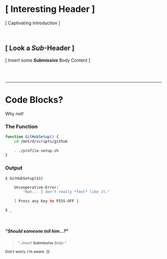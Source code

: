 # [ Interesting Header ]

[ Captivating Introduction ]


<br />



## [ Look a *Sub*-Header ]

[ Insert some __*Submissive*__ Body Content ]


<br /><br />

---

# Code Blocks?

Why not!

### The Function
```bash
function GitHubSetup() {
    cd /mnt/d/scripts/github
    
    . ./profile-setup.sh
}
```

### Output
```bash
$ GitHubSetup($1)

    Uncooperative-Error:
        "Nah... I don't really *feel* like it."
        
    [ Press any key to PISS-OFF ]

$ _
```

<br />

##### "Should someone tell him...?"

> <small><em>"...Insert __Submissive__ Body-"</em></small>

<small>Don't worry. I'm aware. :wink:</small>


